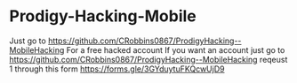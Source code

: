 # Prodigy-Hacking-Mobile
Just go to https://github.com/CRobbins0867/ProdigyHacking--MobileHacking For a free hacked account 
If you want an account just go to https://github.com/CRobbins0867/ProdigyHacking--MobileHacking
reqeust 1 through this form https://forms.gle/3GYduytuFKQcwUjD9
